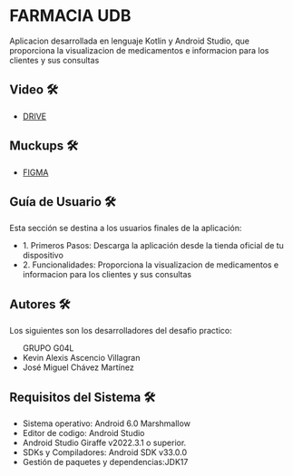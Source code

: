 <h1>FARMACIA UDB</h1>

<p>
  Aplicacion desarrollada en lenguaje Kotlin y Android Studio, que proporciona la visualizacion de medicamentos e informacion para los clientes y sus consultas
</p>

<h2>Video 🛠️</h2>
<ul>
  <li><A HREF="https://trello.com/b/xqWSfuDM/proyecto-dsp](https://drive.google.com/file/d/1BE1HRa5rTIQc9wX0lJrvTvWj8NnLGd_m/view?usp=sharing)">DRIVE</A></li>
</ul>

<h2>Muckups 🛠️</h2>
<ul>
  <li><A HREF="https://trello.com/b/xqWSfuDM/proyecto-dsp](https://drive.google.com/file/d/1BE1HRa5rTIQc9wX0lJrvTvWj8NnLGd_m/view?usp=sharing)](https://www.figma.com/file/yjqPNBTytYZlDWeyosQjp0/Farmacia_APP?type=design&node-id=0%3A1&mode=design&t=CJTSVBTOhzCTsqZu-1)">FIGMA</A></li>
</ul>

<h2>Guía de Usuario 🛠️</h2>

<p>
Esta sección se destina a los usuarios finales de la aplicación:
</p>

<ul>
  <li>1. Primeros Pasos: Descarga la aplicación desde la tienda oficial de tu dispositivo</li>
  <li>2. Funcionalidades: Proporciona la visualizacion de medicamentos e informacion para los clientes y sus consultas</li>
</ul>

<h2>Autores 🛠️</h2>

<p>
Los siguientes son los desarrolladores del desafio practico:
</p>

<ul>
  GRUPO G04L
  <li>Kevin Alexis Ascencio Villagran</li>
  <li>José Miguel Chávez Martínez</li>
</ul>

<h2>Requisitos del Sistema 🛠️</h2>

<ul>
  <li>Sistema operativo: Android 6.0 Marshmallow</li>
  <li>Editor de codigo: Android Studio</li>
  <li>Android Studio Giraffe v2022.3.1 o superior.</li>
  <li>SDKs y Compiladores: Android SDK v33.0.0</li>
  <li>Gestión de paquetes y dependencias:JDK17</li>
</ul>
